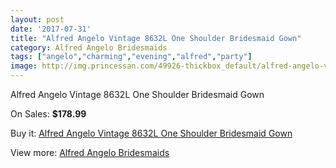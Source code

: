 ```yaml
---
layout: post
date: '2017-07-31'
title: "Alfred Angelo Vintage 8632L One Shoulder Bridesmaid Gown"
category: Alfred Angelo Bridesmaids
tags: ["angelo","charming","evening","alfred","party"]
image: http://img.princessan.com/49926-thickbox_default/alfred-angelo-vintage-8632l-one-shoulder-bridesmaid-gown.jpg
---
```

Alfred Angelo Vintage 8632L One Shoulder Bridesmaid Gown

On Sales: **$178.99**
<a href="https://www.princessan.com/en/alfred-angelo-bridesmaids/22516-alfred-angelo-vintage-8632l-one-shoulder-bridesmaid-gown.html"><amp-img layout="responsive" width="600" height="600" src="//img.princessan.com/49926-thickbox_default/alfred-angelo-vintage-8632l-one-shoulder-bridesmaid-gown.jpg" alt="Alfred Angelo Vintage 8632L One Shoulder Bridesmaid Gown 0" /></a>
<a href="https://www.princessan.com/en/alfred-angelo-bridesmaids/22516-alfred-angelo-vintage-8632l-one-shoulder-bridesmaid-gown.html"><amp-img layout="responsive" width="600" height="600" src="//img.princessan.com/49927-thickbox_default/alfred-angelo-vintage-8632l-one-shoulder-bridesmaid-gown.jpg" alt="Alfred Angelo Vintage 8632L One Shoulder Bridesmaid Gown 1" /></a>

Buy it: [Alfred Angelo Vintage 8632L One Shoulder Bridesmaid Gown](https://www.princessan.com/en/alfred-angelo-bridesmaids/22516-alfred-angelo-vintage-8632l-one-shoulder-bridesmaid-gown.html "Alfred Angelo Vintage 8632L One Shoulder Bridesmaid Gown")

View more: [Alfred Angelo Bridesmaids](https://www.princessan.com/en/192-alfred-angelo-bridesmaids "Alfred Angelo Bridesmaids")